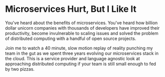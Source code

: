 # Microservices Hurt, But I Like It

You've heard about the benefits of microservices. You've heard how billion dollar unicorn companies with thousands of developers have improved their productivity, become invulnerable to scaling issues and solved the problem of distributed computing with a handful of open source projects.

Join me to watch a 40 minute, slow motion replay of reality punching my team in the gut as we spent three years evolving our microservices stack in the cloud. This is a service provider and language agnostic look at approaching distributed computing if your team is still small enough to fed by two pizzas.